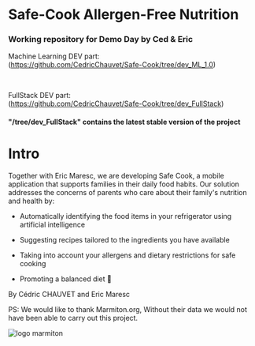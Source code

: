 ﻿# Safe-Cook Allergen-Free Nutrition
### Working repository for Demo Day by Ced & Eric

Machine Learning DEV part:<br/>
(https://github.com/CedricChauvet/Safe-Cook/tree/dev_ML_1.0)

<br/>


FullStack DEV part:<br/>
(https://github.com/CedricChauvet/Safe-Cook/tree/dev_FullStack)

#### "/tree/dev_FullStack" contains the latest stable version of the project


# Intro
Together with Eric Maresc, we are developing Safe Cook, a mobile application that supports families in their daily food habits. Our solution addresses the concerns of parents who care about their family's nutrition and health by:

* Automatically identifying the food items in your refrigerator using artificial intelligence

* Suggesting recipes tailored to the ingredients you have available

* Taking into account your allergens and dietary restrictions for safe cooking

* Promoting a balanced diet 🍎

By Cédric CHAUVET and Eric Maresc

PS: We would like to thank Marmiton.org,  Without their data we would not have been able to carry out this project.



![logo marmiton](https://github.com/user-attachments/assets/347c146a-dc62-473b-87bb-70f81dd63cd3)
